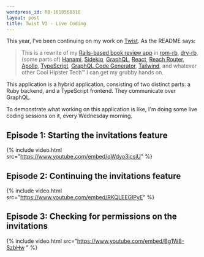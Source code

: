 ```yaml
---
wordpress_id: RB-1610568318
layout: post
title: Twist V2 - Live Coding
---
```


This year, I've been continuing on my work on [Twist](https://github.com/radar/twist-v2). As the README says:

> This is a rewrite of my [Rails-based book review app](http://github.com/radar/twist) in [rom-rb](https://rom-rb.org/), [dry-rb](https://dry-rb.org/), (some parts of) [Hanami](https://hanamirb.org/), [Sidekiq](https://sidekiq.org/), [GraphQL](https://graphql.org/), [React](https://reactjs.org/), [Reach Router](https://reach.tech/router/), [Apollo](https://www.apollographql.com/), [TypeScript](https://www.typescriptlang.org/), [GraphQL Code Generator](https://graphql-code-generator.com/), [Tailwind](https://tailwindcss.com/), and whatever other Cool Hipster Tech™ I can get my grubby hands on.

This application is a hybrid application, consisting of two distinct parts: a Ruby backend, and a TypeScript frontend. They communicate over GraphQL.

To demonstrate what working on this application is like, I'm doing some live coding sessions on it, every Wednesday morning.

## Episode 1: Starting the invitations feature

{% include video.html src="https://www.youtube.com/embed/qWdyo3icsjU" %}

## Episode 2: Continuing the invitations feature

{% include video.html src="https://www.youtube.com/embed/RKQLEEGIPyE" %}

## Episode 3: Checking for permissions on the invitations

{% include video.html src="https://www.youtube.com/embed/Bg1W8-SzbHw " %}
